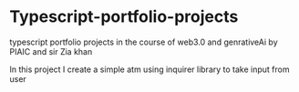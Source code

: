 # Typescript-portfolio-projects
typescript portfolio projects in the course of web3.0 and genrativeAi by PIAIC and sir Zia khan 
<p>In this project I create a simple atm using inquirer library to take input from user </p>
